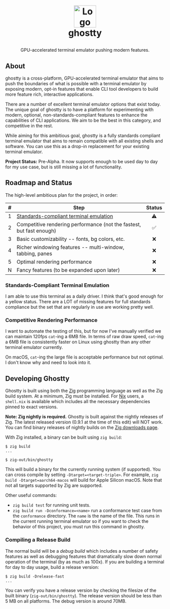 <!-- LOGO -->
<h1>
<p align="center">
  <img src="https://user-images.githubusercontent.com/1299/161641319-7778cc19-a69a-4041-8cdf-8aad9ce1ffe3.png" alt="Logo" width="70">
  <br>ghostty
</h1>
  <p align="center">
    GPU-accelerated terminal emulator pushing modern features.
    <br />
    </p>
</p>

## About

ghostty is a cross-platform, GPU-accelerated terminal emulator that aims to
push the boundaries of what is possible with a terminal emulator by exposing
modern, opt-in features that enable CLI tool developers to build more feature
rich, interactive applications.

There are a number of excellent terminal emulator options that exist
today. The unique goal of ghostty is to have a platform for experimenting
with modern, optional, non-standards-compliant features to enhance the
capabilities of CLI applications. We aim to be the best in this category,
and competitive in the rest.

While aiming for this ambitious goal, ghostty is a fully standards compliant
terminal emulator that aims to remain compatible with all existing shells
and software. You can use this as a drop-in replacement for your existing
terminal emulator.

**Project Status:** Pre-Alpha. It now supports enough to be used day to day
for my use case, but is still missing a lot of functionality.

## Roadmap and Status

The high-level ambitious plan for the project, in order:

| # | Step | Status |
|:---:|------|:------:|
| 1 | [Standards-compliant terminal emulation](docs/sequences.md)     | ⚠️ |
| 2 | Competitive rendering performance (not the fastest, but fast enough) | ✅ |
| 3 | Basic customizability -- fonts, bg colors, etc. | ❌ |
| 4 | Richer windowing features -- multi-window, tabbing, panes | ❌ |
| 5 | Optimal rendering performance | ❌ |
| N | Fancy features (to be expanded upon later) | ❌ |

### Standards-Compliant Terminal Emulation

I am able to use this terminal as a daily driver. I think that's good enough
for a yellow status. There are a LOT of missing features for full standards
compliance but the set that are regularly in use are working pretty well.

### Competitive Rendering Performance

I want to automate the testing of this, but for now I've manually verified
we can maintain 120fps `cat`-ing a 6MB file. In terms of raw draw speed,
`cat`-ing a 6MB file is consistently faster on Linux using ghostty than
any other terminal emulator currently.

On macOS, `cat`-ing the large file is acceptable performance but not optimal.
I don't know why and need to look into it.

## Developing Ghostty

Ghostty is built using both the [Zig](https://ziglang.org/) programming
language as well as the Zig build system. At a minimum, Zig must be installed.
For [Nix](https://nixos.org/) users, a `shell.nix` is available which includes
all the necessary dependencies pinned to exact versions.

**Note: Zig nightly is required.** Ghostty is built against the nightly
releases of Zig. The latest released version (0.9.1 at the time of this
edit) will NOT work. You can find binary releases of nightly builds
on the [Zig downloads page](https://ziglang.org/download/).

With Zig installed, a binary can be built using `zig build`:

```shell-session
$ zig build
...

$ zig-out/bin/ghostty
```

This will build a binary for the currently running system (if supported).
You can cross compile by setting `-Dtarget=<target-triple>`. For example,
`zig build -Dtarget=aarch64-macos` will build for Apple Silicon macOS. Note
that not all targets supported by Zig are supported.

Other useful commands:

  * `zig build test` for running unit tests.
  * `zig build run -Dconformance=<name>` run a conformance test case from
    the `conformance` directory. The `name` is the name of the file. This runs
    in the current running terminal emulator so if you want to check the
    behavior of this project, you must run this command in ghostty.

### Compiling a Release Build

The normal build will be a _debug build_ which includes a number of
safety features as well as debugging features that dramatically slow down
normal operation of the terminal (by as much as 100x). If you are building
a terminal for day to day usage, build a release version:

```shell-session
$ zig build -Drelease-fast
...
```

You can verify you have a release version by checking the filesize of the
built binary (`zig-out/bin/ghostty`). The release version should be less
than 5 MB on all platforms. The debug version is around 70MB.
